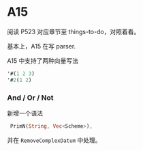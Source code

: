 # A15

阅读 P523 对应章节至  things-to-do，对照着看。

基本上，A15 在写 parser.

A15 中支持了两种向量写法

```lisp
'#(1 2 3)
'#2(1 2)
```


### And / Or / Not

新增一个语法
```rs
 PrimN(String, Vec<Scheme>),
```

并在 `RemoveComplexDatum` 中处理。